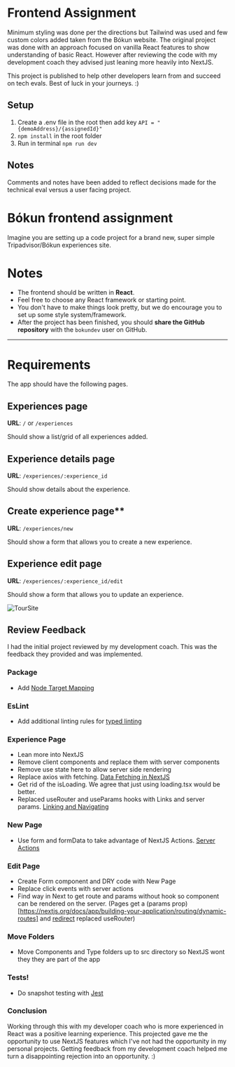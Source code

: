 # Frontend Assignment

Minimum styling was done per the directions but Tailwind was used and few custom colors added taken from the Bókun website. The original project was done with an approach focused on vanilla React features to show understanding of basic React. However after reviewing the code with my development coach they advised just leaning more heavily into NextJS.

This project is published to help other developers learn from and succeed on tech evals. Best of luck in your journeys. :)

## Setup

1. Create a .env file in the root then add key `API = "{demoAddress}/{assignedId}"`
2. `npm install` in the root folder
3. Run in terminal `npm run dev`

## Notes

Comments and notes have been added to reflect decisions made for the technical eval versus a user facing project.

# Bókun frontend assignment

Imagine you are setting up a code project for a brand new, super simple Tripadvisor/Bókun experiences site.

# Notes

- The frontend should be written in **React**.
- Feel free to choose any React framework or starting point.
- You don't have to make things look pretty, but we do encourage you to set up some style system/framework.
- After the project has been finished, you should **share the GitHub repository** with the `bokundev` user on GitHub.

---

# Requirements

The app should have the following pages.

## Experiences page

**URL**: `/` or `/experiences`

Should show a list/grid of all experiences added.

## Experience details page

**URL**: `/experiences/:experience_id`

Should show details about the experience.

## Create experience page\*\*

**URL**: `/experiences/new`

Should show a form that allows you to create a new experience.

## **Experience edit page**

**URL**: `/experiences/:experience_id/edit`

Should show a form that allows you to update an experience.

![TourSite](https://github.com/user-attachments/assets/66eb7054-ec73-4967-85a2-f764fc40b58f)

## Review Feedback

I had the initial project reviewed by my development coach. This was the feedback they provided and was implemented.

### Package

- Add [Node Target Mapping](https://github.com/microsoft/TypeScript/wiki/Node-Target-Mapping)

### EsLint

- Add additional linting rules for [typed linting](https://typescript-eslint.io/troubleshooting/typed-linting/)

### Experience Page

- Lean more into NextJS
- Remove client components and replace them with server components
- Remove use state here to allow server side rendering
- Replace axios with fetching. [Data Fetching in NextJS](https://nextjs.org/docs/app/building-your-application/data-fetching/fetching)
- Get rid of the isLoading. We agree that just using loading.tsx would be better.
- Replaced useRouter and useParams hooks with Links and server params. [Linking and Navigating](https://nextjs.org/docs/app/building-your-application/routing/linking-and-navigating)

### New Page

- Use form and formData to take advantage of NextJS Actions. [Server Actions](https://nextjs.org/docs/app/building-your-application/data-fetching/server-actions-and-mutations#passing-actions-as-props)

### Edit Page

- Create Form component and DRY code with New Page
- Replace click events with server actions
- Find way in Next to get route and params without hook so component can be rendered on the server. (Pages get a (params prop)[https://nextjs.org/docs/app/building-your-application/routing/dynamic-routes] and [redirect](https://nextjs.org/docs/app/building-your-application/routing/linking-and-navigating#redirect-function) replaced useRouter)

### Move Folders

- Move Components and Type folders up to src directory so NextJS wont they they are part of the app

### Tests!

- Do snapshot testing with [Jest](https://nextjs.org/docs/app/building-your-application/testing/jest)

### Conclusion

Working through this with my developer coach who is more experienced in React was a positive learning experience. This projected gave me the opportunity to use NextJS features which I've not had the opportunity in my personal projects. Getting feedback from my development coach helped me turn a disappointing rejection into an opportunity. :)
